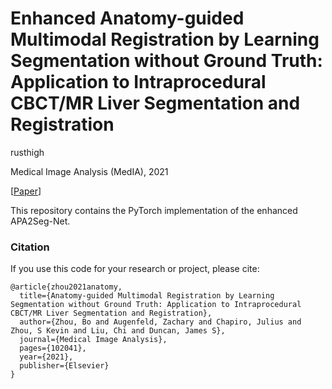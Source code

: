 # Enhanced Anatomy-guided Multimodal Registration by Learning Segmentation without Ground Truth: Application to Intraprocedural CBCT/MR Liver Segmentation and Registration

rusthigh

Medical Image Analysis (MedIA), 2021

[[Paper](https://www.sciencedirect.com/science/article/pii/S1361841521000876)]

This repository contains the PyTorch implementation of the enhanced APA2Seg-Net.

### Citation
If you use this code for your research or project, please cite:

    @article{zhou2021anatomy,
      title={Anatomy-guided Multimodal Registration by Learning Segmentation without Ground Truth: Application to Intraprocedural CBCT/MR Liver Segmentation and Registration},
      author={Zhou, Bo and Augenfeld, Zachary and Chapiro, Julius and Zhou, S Kevin and Liu, Chi and Duncan, James S},
      journal={Medical Image Analysis},
      pages={102041},
      year={2021},
      publisher={Elsevier}
    }


